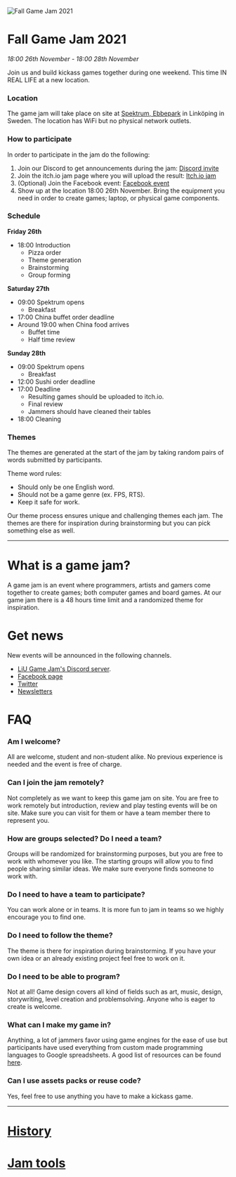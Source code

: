 <img src="/static/img/gamejam/banner-fgj21.png" alt="Fall Game Jam 2021" id="gamejam-banner">

# Fall Game Jam 2021
*18:00 26th November - 18:00 28th November*

Join us and build kickass games together during one weekend. This time IN REAL LIFE at a new location. 

### Location
The game jam will take place on site at [Spektrum, Ebbepark](https://sanktkors.se/lediga-lokaler/linkoping/ebbepark/spektrum/) in Linköping in Sweden.  The location has WiFi but no physical network outlets.

### How to participate

In order to participate in the jam do the following:

1. Join our Discord to get announcements during the jam: [Discord invite](https://discord.gg/eHgXYMS)
2. Join the itch.io jam page where you will upload the result: [Itch.io jam](https://itch.io/jam/liu-fall-game-jam-2021)
3. (Optional) Join the Facebook event: [Facebook event](https://www.facebook.com/events/592287468735232) 
4. Show up at the location 18:00 26th November. Bring the equipment you need in order to create games; laptop, or physical game components.

### Schedule
**Friday 26th**

- 18:00 Introduction
    - Pizza order
    - Theme generation
    - Brainstorming
    - Group forming

**Saturday 27th**

- 09:00 Spektrum opens
    - Breakfast
- 17:00 China buffet order deadline
- Around 19:00 when China food arrives
    - Buffet time 
    - Half time review

**Sunday 28th**

- 09:00 Spektrum opens
    - Breakfast
- 12:00 Sushi order deadline
- 17:00 Deadline
    - Resulting games should be uploaded to itch.io.
    - Final review
    - Jammers should have cleaned their tables
- 18:00 Cleaning

### Themes

The themes are generated at the start of the jam by taking random pairs of words submitted by participants.

Theme word rules:

- Should only be one English word.
- Should not be a game genre (ex. FPS, RTS).
- Keep it safe for work. 

Our theme process ensures unique and challenging themes each jam. The themes are there for inspiration during brainstorming but you can pick something else as well.

---

# What is a game jam?

A game jam is an event where programmers, artists and gamers come together to
create games; both computer games and board games. At our game jam there is a
48 hours time limit and a randomized theme for inspiration.

# Get news
New events will be announced in the following channels. 

- [LiU Game Jam's Discord server](https://discord.gg/eHgXYMS). 
- [Facebook page](https://www.facebook.com/liugamejam/) 
- [Twitter](https://twitter.com/LiuGameJam)
- [Newsletters](http://us12.campaign-archive2.com/home/?u=092a6fffba8f6063437a51495&id=c3863c4bf5)

# FAQ

### Am I welcome?

All are welcome, student and non-student alike. No previous experience is
needed and the event is free of charge.

### Can I join the jam remotely?

Not completely as we want to keep this game jam on site. You are free to work remotely but introduction, review and play testing events will be on site. Make sure you can visit for them or have a team member there to represent you.

### How are groups selected? Do I need a team?

Groups will be randomized for brainstorming purposes, but you are free to work
with whomever you like. The starting groups will allow you to find people
sharing similar ideas. We make sure everyone finds someone to work with.

### Do I need to have a team to participate?

You can work alone or in teams. It is more fun to jam in teams so we highly encourage you to find one.

### Do I need to follow the theme?

The theme is there for inspiration during brainstorming. If you have your own idea or an already existing project feel free to work on it.

### Do I need to be able to program?

Not at all! Game design covers all kind of fields such as art, music, design,
storywriting, level creation and problemsolving. Anyone who is eager to create
is welcome.

### What can I make my game in?

Anything, a lot of jammers favor using game engines for the ease of use but participants have used everything from custom made programming languages to Google spreadsheets. A good list of resources can be found [here](/gamejam/tools/en).

### Can I use assets packs or reuse code?

Yes, feel free to use anything you have to make a kickass game.

---

# [History](/gamejam/history/en)

# [Jam tools](/gamejam/tools/en)
